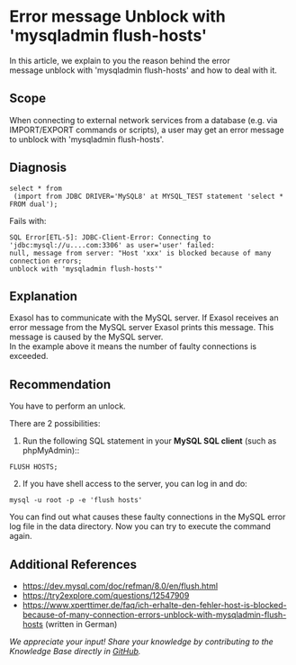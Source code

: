 # Error message Unblock with 'mysqladmin flush-hosts' 
In this article, we explain to you the reason behind the error message unblock with 'mysqladmin flush-hosts' and how to deal with it.

## Scope

When connecting to external network services from a database (e.g. via IMPORT/EXPORT commands or scripts), a user may get an error message to unblock with 'mysqladmin flush-hosts'.

## Diagnosis


```
select * from  
 (import from JDBC DRIVER='MySQL8' at MYSQL_TEST statement 'select * FROM dual');
```
Fails with:


```
SQL Error[ETL-5]: JDBC-Client-Error: Connecting to 'jdbc:mysql://u....com:3306' as user='user' failed: 
null, message from server: "Host 'xxx' is blocked because of many connection errors; 
unblock with 'mysqladmin flush-hosts'" 
```
## Explanation

Exasol has to communicate with the MySQL server. If Exasol receives an error message from the MySQL server Exasol prints this message. This message is caused by the MySQL server.   
In the example above it means the number of faulty connections is exceeded. 

## Recommendation

You have to perform an unlock.

There are 2 possibilities:

1. Run the following SQL statement in your **MySQL SQL client** (such as phpMyAdmin)::  
 
```
FLUSH HOSTS;
```
2. If you have shell access to the server, you can log in and do:  
 
```
mysql -u root -p -e 'flush hosts'
```

You can find out what causes these faulty connections in the MySQL error log file in the data directory. Now you can try to execute the command again. 

## Additional References

* <https://dev.mysql.com/doc/refman/8.0/en/flush.html>
* <https://try2explore.com/questions/12547909>
* <https://www.xperttimer.de/faq/ich-erhalte-den-fehler-host-is-blocked-because-of-many-connection-errors-unblock-with-mysqladmin-flush-hosts> (written in German)

*We appreciate your input! Share your knowledge by contributing to the Knowledge Base directly in [GitHub](https://github.com/exasol/public-knowledgebase).* 